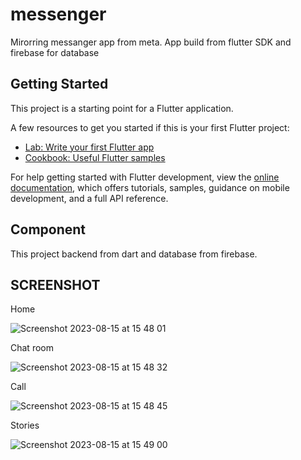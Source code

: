# messenger

Mirorring messanger app from meta. App build from flutter SDK and firebase for database

## Getting Started

This project is a starting point for a Flutter application.

A few resources to get you started if this is your first Flutter project:

- [Lab: Write your first Flutter app](https://docs.flutter.dev/get-started/codelab)
- [Cookbook: Useful Flutter samples](https://docs.flutter.dev/cookbook)

For help getting started with Flutter development, view the
[online documentation](https://docs.flutter.dev/), which offers tutorials,
samples, guidance on mobile development, and a full API reference.

## Component

This project backend from dart and database from firebase.

## SCREENSHOT

Home

![Screenshot 2023-08-15 at 15 48 01](https://github.com/Irfan234-afif/messangger-app/assets/69462273/9fdc8a44-23ec-409b-bac7-8118df754b74)

Chat room

![Screenshot 2023-08-15 at 15 48 32](https://github.com/Irfan234-afif/messangger-app/assets/69462273/386f1e41-f3aa-4037-bd06-08ff82849694)

Call 

![Screenshot 2023-08-15 at 15 48 45](https://github.com/Irfan234-afif/messangger-app/assets/69462273/095841b5-8e6e-43b9-a832-fe055be1b546)

Stories

![Screenshot 2023-08-15 at 15 49 00](https://github.com/Irfan234-afif/messangger-app/assets/69462273/215359e4-1a48-4b49-8f6e-fa426fff6bf6)


